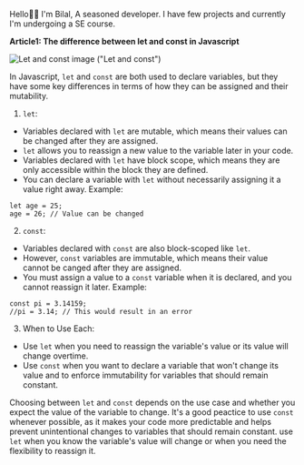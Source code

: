 Hello👋🏼
I'm Bilal, A seasoned developer. I have few projects and currently I'm undergoing a SE course.

**Article1: The difference between let and const in Javascript**

![Let and const image](https://michelenasti.com/images/proxy.duckduckgo.com-3.jpeg) ("Let and const")

In Javascript, `let` and `const` are both used to declare variables, but they have some key differences in terms of how they can be assigned and their mutability.

1. `let`:
* Variables declared with `let` are mutable, which means their values can be changed after they are assigned.
* `let` allows you to reassign a new value to the variable later in your code.
* Variables declared with `let` have block scope, which means they are only accessible within the block they are defined.
* You can declare a variable with `let` without necessarily assigning it a value right away.
Example:
```
let age = 25;
age = 26; // Value can be changed
```

2. `const`:
* Variables declared with `const` are also block-scoped like `let`.
* However, `const` variables are immutable, which means their value cannot be canged after they are assigned.
* You must assign a value to a `const` variable when it is declared, and you cannot reassign it later.
Example:
```
const pi = 3.14159;
//pi = 3.14; // This would result in an error
```

3. When to Use Each:
* Use `let` when you need to reassign the variable's value or its value will change overtime.
* Use `const` when you want to declare a variable that won't change its value and to enforce immutability for variables that should remain constant.

Choosing between `let` and `const` depends on the use case and whether you expect the value of the variable to change. It's a good peactice to use `const` whenever possible, as it makes your code more predictable and helps prevent unintentional changes to variables that should remain constant. use `let` when you know the variable's value will change or when you need the flexibility to reassign it.
